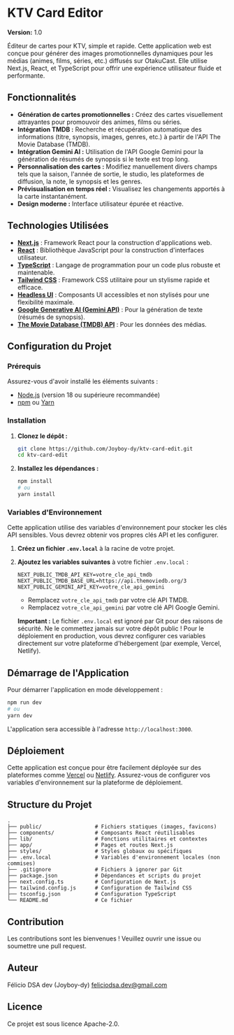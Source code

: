 # KTV Card Editor

**Version:** 1.0

Éditeur de cartes pour KTV, simple et rapide. Cette application web est conçue pour générer des images promotionnelles dynamiques pour les médias (animes, films, séries, etc.) diffusés sur OtakuCast. Elle utilise Next.js, React, et TypeScript pour offrir une expérience utilisateur fluide et performante.

## Fonctionnalités

- **Génération de cartes promotionnelles :** Créez des cartes visuellement attrayantes pour promouvoir des animes, films ou séries.
- **Intégration TMDB :** Recherche et récupération automatique des informations (titre, synopsis, images, genres, etc.) à partir de l'API The Movie Database (TMDB).
- **Intégration Gemini AI :** Utilisation de l'API Google Gemini pour la génération de résumés de synopsis si le texte est trop long.
- **Personnalisation des cartes :** Modifiez manuellement divers champs tels que la saison, l'année de sortie, le studio, les plateformes de diffusion, la note, le synopsis et les genres.
- **Prévisualisation en temps réel :** Visualisez les changements apportés à la carte instantanément.
- **Design moderne :** Interface utilisateur épurée et réactive.

## Technologies Utilisées

- [**Next.js**](https://nextjs.org/) : Framework React pour la construction d'applications web.
- [**React**](https://react.dev/) : Bibliothèque JavaScript pour la construction d'interfaces utilisateur.
- [**TypeScript**](https://www.typescriptlang.org/) : Langage de programmation pour un code plus robuste et maintenable.
- [**Tailwind CSS**](https://tailwindcss.com/) : Framework CSS utilitaire pour un stylisme rapide et efficace.
- [**Headless UI**](https://headlessui.com/) : Composants UI accessibles et non stylisés pour une flexibilité maximale.
- [**Google Generative AI (Gemini API)**](https://ai.google.dev/models/gemini) : Pour la génération de texte (résumés de synopsis).
- [**The Movie Database (TMDB) API**](https://www.themoviedb.org/documentation/api) : Pour les données des médias.

## Configuration du Projet

### Prérequis

Assurez-vous d'avoir installé les éléments suivants :

- [Node.js](https://nodejs.org/en/) (version 18 ou supérieure recommandée)
- [npm](https://www.npmjs.com/) ou [Yarn](https://yarnpkg.com/)

### Installation

1.  **Clonez le dépôt :**

    ```bash
    git clone https://github.com/Joyboy-dy/ktv-card-edit.git
    cd ktv-card-edit
    ```

2.  **Installez les dépendances :**

    ```bash
    npm install
    # ou
    yarn install
    ```

### Variables d'Environnement

Cette application utilise des variables d'environnement pour stocker les clés API sensibles. Vous devrez obtenir vos propres clés API et les configurer.

1.  **Créez un fichier `.env.local`** à la racine de votre projet.
2.  **Ajoutez les variables suivantes** à votre fichier `.env.local` :

    ```
    NEXT_PUBLIC_TMDB_API_KEY=votre_cle_api_tmdb
    NEXT_PUBLIC_TMDB_BASE_URL=https://api.themoviedb.org/3
    NEXT_PUBLIC_GEMINI_API_KEY=votre_cle_api_gemini
    ```

    - Remplacez `votre_cle_api_tmdb` par votre clé API TMDB.
    - Remplacez `votre_cle_api_gemini` par votre clé API Google Gemini.

    **Important :** Le fichier `.env.local` est ignoré par Git pour des raisons de sécurité. Ne le commettez jamais sur votre dépôt public ! Pour le déploiement en production, vous devrez configurer ces variables directement sur votre plateforme d'hébergement (par exemple, Vercel, Netlify).

## Démarrage de l'Application

Pour démarrer l'application en mode développement :

```bash
npm run dev
# ou
yarn dev
```

L'application sera accessible à l'adresse `http://localhost:3000`.

## Déploiement

Cette application est conçue pour être facilement déployée sur des plateformes comme [Vercel](https://vercel.com/) ou [Netlify](https://www.netlify.com/). Assurez-vous de configurer vos variables d'environnement sur la plateforme de déploiement.

## Structure du Projet

```
.
├── public/                 # Fichiers statiques (images, favicons)
├── components/             # Composants React réutilisables
├── lib/                    # Fonctions utilitaires et contextes
├── app/                    # Pages et routes Next.js
├── styles/                 # Styles globaux ou spécifiques
├── .env.local              # Variables d'environnement locales (non commises)
├── .gitignore              # Fichiers à ignorer par Git
├── package.json            # Dépendances et scripts du projet
├── next.config.ts          # Configuration de Next.js
├── tailwind.config.js      # Configuration de Tailwind CSS
├── tsconfig.json           # Configuration TypeScript
└── README.md               # Ce fichier
```

## Contribution

Les contributions sont les bienvenues ! Veuillez ouvrir une issue ou soumettre une pull request.

## Auteur

Félicio DSA dev (Joyboy-dy) <feliciodsa.dev@gmail.com>

## Licence

Ce projet est sous licence Apache-2.0. 